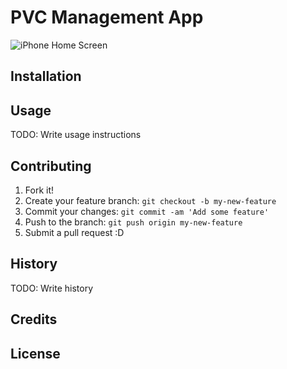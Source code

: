 # PVC Management App

![iPhone Home Screen](https://cloud.githubusercontent.com/assets/9989471/14257602/c9264476-fac8-11e5-8d7e-21699da9cf1d.png)

## Installation

## Usage

TODO: Write usage instructions

## Contributing

1. Fork it!
2. Create your feature branch: `git checkout -b my-new-feature`
3. Commit your changes: `git commit -am 'Add some feature'`
4. Push to the branch: `git push origin my-new-feature`
5. Submit a pull request :D

## History

TODO: Write history

## Credits


## License
